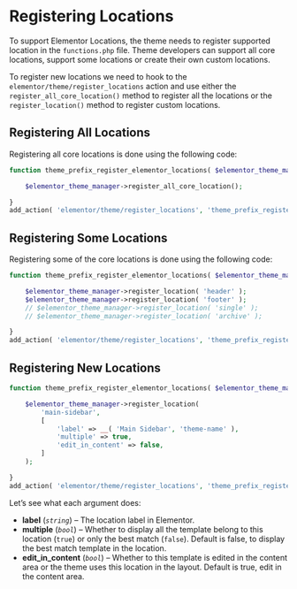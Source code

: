 # Registering Locations

To support Elementor Locations, the theme needs to register supported location in the `functions.php` file. Theme developers can support all core locations, support some locations or create their own custom locations.

To register new locations we need to hook to the `elementor/theme/register_locations` action and use either the `register_all_core_location()` method to register all the locations or the `register_location()` method to register custom locations.

## Registering All Locations

Registering all core locations is done using the following code:

```php
function theme_prefix_register_elementor_locations( $elementor_theme_manager ) {

	$elementor_theme_manager->register_all_core_location();

}
add_action( 'elementor/theme/register_locations', 'theme_prefix_register_elementor_locations' );
```

## Registering Some Locations

Registering some of the core locations is done using the following code:

```php
function theme_prefix_register_elementor_locations( $elementor_theme_manager ) {

	$elementor_theme_manager->register_location( 'header' );
	$elementor_theme_manager->register_location( 'footer' );
	// $elementor_theme_manager->register_location( 'single' );
	// $elementor_theme_manager->register_location( 'archive' );

}
add_action( 'elementor/theme/register_locations', 'theme_prefix_register_elementor_locations' );
```
## Registering New Locations

```php
function theme_prefix_register_elementor_locations( $elementor_theme_manager ) {

	$elementor_theme_manager->register_location(
		'main-sidebar',
		[
			'label' => __( 'Main Sidebar', 'theme-name' ),
			'multiple' => true,
			'edit_in_content' => false,
		]
	);

}
add_action( 'elementor/theme/register_locations', 'theme_prefix_register_elementor_locations' );
```

Let’s see what each argument does:

* **label** (_`string`_) – The location label in Elementor.
* **multiple** (_`bool`_) – Whether to display all the template belong to this location (`true`) or only the best match (`false`). Default is false, to display the best match template in the location.
* **edit_in_content** (_`bool`_) – Whether to this template is edited in the content area or the theme uses this location in the layout. Default is true, edit in the content area.